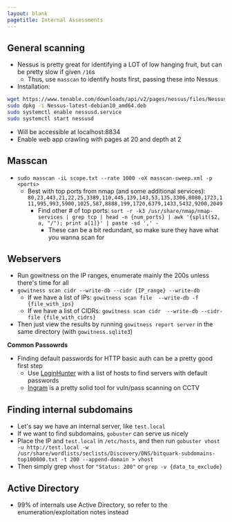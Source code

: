 ```yaml
---
layout: blank
pagetitle: Internal Assessments
---
```


## General scanning
- Nessus is pretty great for identifying a LOT of low hanging fruit, but can be pretty slow if given `/16`s
  - Thus, use `masscan` to identify hosts first, passing these into Nessus
- Installation:

```sh
wget https://www.tenable.com/downloads/api/v2/pages/nessus/files/Nessus-latest-debian10_amd64.deb
sudo dpkg -i Nessus-latest-debian10_amd64.deb
sudo systemctl enable nessusd.service
sudo systemctl start nessusd
```
- Will be accessible at localhost:8834
- Enable web app crawling with pages at 20 and depth at 2

## Masscan
- `sudo masscan -iL scope.txt --rate 1000 -oX masscan-sweep.xml -p <ports>`
  - Best with top ports from nmap (and some additional services): `80,23,443,21,22,25,3389,110,445,139,143,53,135,3306,8080,1723,111,995,993,5900,1025,587,8888,199,1720,6379,1433,5432,9200,2049`
    - Find other # of top ports: `sort -r -k3 /usr/share/nmap/nmap-services | grep tcp | head -n {num_ports} | awk '{split($2, a, "/"); print a[1]}' | paste -sd ',' -`
      - These can be a bit redundant, so make sure they have what you wanna scan for

## Webservers
- Run gowitness on the IP ranges, enumerate mainly the 200s unless there's time for all
- `gowitness scan cidr --write-db --cidr {IP_range} --write-db`
  - If we have a list of IPs: `gowitness scan file  --write-db -f {file_with_ips}`
  - If we have a list of CIDRs: `gowitness scan cidr  --write-db --cidr-file {file_with_cidrs}`
- Then just view the results by running `gowitness report server` in the same directory (with `gowitness.sqlite3`)

**Common Passowrds**
- Finding default passwords for HTTP basic auth can be a pretty good first step
	- Use [LoginHunter](https://github.com/InfosecMatter/default-http-login-hunter) with a list of hosts to find servers with default passwords
  - [Ingram](https://github.com/jorhelp/Ingram) is a pretty solid tool for vuln/pass scanning on CCTV

## Finding internal subdomains
- Let's say we have an internal server, like `test.local`
- If we want to find subdomains, `gobuster` can serve us nicely
- Place the IP and `test.local` in `/etc/hosts`, and then run `gobuster vhost -u http://test.local -w /usr/share/wordlists/seclists/Discovery/DNS/bitquark-subdomains-top100000.txt -t 200 --append-domain > vhost`
- Then simply grep `vhost` for `"Status: 200"` or `grep -v {data_to_exclude}`

## Active Directory
- 99% of internals use Active Directory, so refer to the enumeration/exploitation notes instead